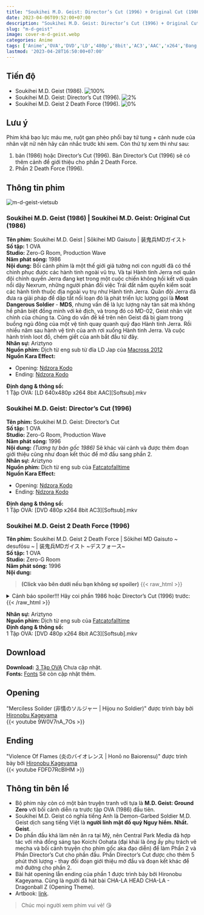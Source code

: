 ```yaml
---
title: "Soukihei M.D. Geist: Director’s Cut (1996) + Original Cut (1986) & Soukihei M.D. Geist 2 Death Force (1996)"
date: 2023-04-06T09:52:00+07:00
description: "Soukihei M.D. Geist: Director’s Cut (1996) + Original Cut (1986) & Soukihei M.D. Geist 2 Death Force (1996) DVD/LD Vietsub"
slug: "m-d-geist"
image: cover-m-d-geist.webp
categories: Anime
tags: ['Anime','OVA','DVD','LD','480p','8bit','AC3','AAC','x264','Đang tiến hành']
lastmod: '2023-04-28T16:50:00+07:00'
---
```

## Tiến độ   
- Soukihei M.D. Geist (1986). ![100%](https://progress-bar.dev/100?title=tiến-độ)
- Soukihei M.D. Geist: Director’s Cut (1996). ![2%](https://progress-bar.dev/2?title=tiến-độ)
- Soukihei M.D. Geist 2 Death Force (1996). ![0%](https://progress-bar.dev/0?title=tiến-độ)   
## Lưu ý    
Phim khá bạo lực máu me, ruột gan phèo phổi bay tứ tung + cảnh nude của nhân vật nữ nên hãy cân nhắc trước khi xem. Còn thứ tự xem thì như sau:
1. bản (1986) hoặc Director’s Cut (1996). Bản Director’s Cut (1996) sẽ có thêm cảnh để giới thiệu cho phần 2 Death Force.   
2. Phần 2 Death Force (1996).      
## Thông tin phim   
![m-d-geist-vietsub](m-d-geist-1.webp)
### Soukihei M.D. Geist (1986) | Soukihei M.D. Geist: Original Cut (1986)
**Tên phim:** Soukihei M.D. Geist | Sōkihei MD Gaisuto | 装鬼兵MDガイスト   
**Số tập:** 1 OVA  
**Studio:** Zero-G Room, Production Wave   
**Năm phát sóng:** 1986   
**Nội dung:** Bối cảnh phim là một thế giới giả tưởng nơi con người đã có thể chinh phục được các hành tinh ngoài vũ trụ. Và tại Hành tinh Jerra nơi quân đội chính quyền Jerra đang kẹt trong một cuộc chiến không hồi kết với quân nổi dậy Nexrum, những người phản đối việc Trái đất nắm quyền kiểm soát các hành tinh thuộc địa ngoài vụ trụ như Hành tinh Jerra. Quân đội Jerra đã đưa ra giải pháp để dập tắt nổi loạn đó là phát triển lực lượng gọi là **Most Dangerous Soldier** - **MDS**, nhưng vấn đề là lực lượng này tàn sát mà không hề phân biệt đồng minh với kẻ địch, và trong đó có MD-02, Geist nhân vật chính của chúng ta. Cũng do vấn đề kể trên nên Geist đã bị giam trong buồng ngủ đông của một vệ tinh quay quanh quỹ đạo Hành tinh Jerra. Rồi nhiều năm sau hành vệ tinh của anh rơi xuống Hành tinh Jerra. Và cuộc hành trình loot đồ, chém giết của anh bắt đầu từ đây.  
**Nhân sự:** Ariztyno   
**Nguồn phim:** Dịch từ eng sub từ đĩa LD Jap của [Macross 2012](https://nyaa.si/view/860370)   
**Nguồn Kara Effect:**   
- Opening: [Ndzora Kodo](https://www.youtube.com/watch?v=Tqan1oLmwzw&list=PLVZ3mcYoEp6Eo35_OWghJVzaTb5xkGEwq&index=5)   
- Ending: [Ndzora Kodo](https://www.youtube.com/watch?v=Tqan1oLmwzw&list=PLVZ3mcYoEp6Eo35_OWghJVzaTb5xkGEwq&index=5)   

**Định dạng & thông số:**      
1 Tập OVA: [LD 640x480p x264 8bit AAC][Softsub].mkv 
### Soukihei M.D. Geist: Director’s Cut (1996)
**Tên phim:** Soukihei M.D. Geist: Director’s Cut   
**Số tập:** 1 OVA  
**Studio:** Zero-G Room, Production Wave   
**Năm phát sóng:** 1996   
**Nội dung:** *(Tương tự bản gốc 1986)* Sẽ khác vài cảnh và được thêm đoạn giới thiệu cũng như đoạn kết thúc để mở đầu sang phần 2.   
**Nhân sự:** Ariztyno   
**Nguồn phim:** Dịch từ eng sub của [Fatcatofalltime](https://nyaa.si/view/1606672)   
**Nguồn Kara Effect:**   
- Opening: [Ndzora Kodo](https://www.youtube.com/watch?v=Tqan1oLmwzw&list=PLVZ3mcYoEp6Eo35_OWghJVzaTb5xkGEwq&index=5)   
- Ending: [Ndzora Kodo](https://www.youtube.com/watch?v=Tqan1oLmwzw&list=PLVZ3mcYoEp6Eo35_OWghJVzaTb5xkGEwq&index=5)   

**Định dạng & thông số:**      
1 Tập OVA: [DVD 480p x264 8bit AC3][Softsub].mkv   
### Soukihei M.D. Geist 2 Death Force (1996)
**Tên phim:** Soukihei M.D. Geist 2 Death Force | Sōkihei MD Gaisuto ~ desufōsu ~ | 装鬼兵MDガイスト ~デスフォース~   
**Số tập:** 1 OVA  
**Studio:** Zero-G Room   
**Năm phát sóng:** 1996   
**Nội dung:**   
>**(Click vào bên dưới nếu bạn không sợ spoiler)**
{{< raw_html >}}  
<details> 
  <summary>Cảnh báo spoiler!!! Hãy coi phần 1986 hoặc Director’s Cut (1996) trước:</summary>
   Trong chưa đầy một năm sau khi Geist kích hoạt Death Force, thứ đã quét sạch phần lớn dân cư trên Hành tinh Jerra. Để không cảm thấy nhàn rỗi Geist đã quyết định sẽ đi tùng xẻo lũ máy móc Death Force. Tàn dư của dân số trên Jerra đã bó trốn đến một khu vực hẻo lánh nằm dưới sự kiểm soát của kẻ từng thuộc lực lượng MDS, là Krauser hay MD-01. Gã ta đã sống sót khỏi Death Force nhờ công nghệ tích hợp trong pháo đài của mình. Và rồi chuyện gì đến cũng đến Geist đã chạm trán với Krauser và bị hắn đánh bại te tua. Cay cú Geist quyết định báo thù, còn kết cục của việc báo thù thế nào thì mời bạn xem phim để biết chứ kể mất hay.
</details>
{{< /raw_html >}} 

**Nhân sự:** Ariztyno   
**Nguồn phim:** Dịch từ eng sub của [Fatcatofalltime](https://nyaa.si/view/1606672)   
**Định dạng & thông số:**      
1 Tập OVA: [DVD 480p x264 8bit AC3][Softsub].mkv   
## Download    
**Download:** [3 Tập OVA](https://terabox.com/) Chưa cập nhật.   
**Fonts:** [Fonts](https://github.com/Ariztynfansub/m.d.g-s-fonts/archive/refs/heads/main.zip) Sẽ còn cập nhật thêm.
## Opening   
"Merciless Soilder (非情のソルジャー | Hijou no Soldier)" được trình bày bởi [Hironobu Kageyama](https://en.wikipedia.org/wiki/Hironobu_Kageyama)  
{{< youtube 9W0V7nA_7Os >}}
## Ending   
"Violence Of Flames (炎のバイオレンス | Honō no Baiorensu)" được trình bày bởi [Hironobu Kageyama](https://en.wikipedia.org/wiki/Hironobu_Kageyama)  
{{< youtube FDFD7RcBIHM >}}
## Thông tin bên lề
- Bộ phim này còn có một bản truyện tranh với tựa là **M.D. Geist: Ground Zero** với bối cảnh diễn ra trước tập OVA (1986) đầu tiên.
- Soukihei M.D. Geist có nghĩa tiếng Anh là Demon-Garbed Soldier M.D. Geist dịch sang tiếng Việt là **người lính mặt đồ quỷ Nguy hiểm. Nhất. Geist**.
- Do phần đầu khá làm nên ăn ra tại Mỹ, nên Central Park Media đã hợp tác với nhà đồng sáng tạo Koichi Oohata (đại khái là ông ấy phụ trách vẽ mecha và bối cảnh truyện cho phim gốc aka đạo diễn) để làm Phần 2 và Phần Director’s Cut cho phần đầu. Phần Director’s Cut được cho thêm 5 phút thời lượng - thay đổi đoạn giới thiệu mở đầu và đoạn kết khác để mở đường cho phần 2.   
- Bài hát opening lẫn ending của phần 1 được trình bảy bởi Hironobu Kageyama. Cũng là người đã hát bài CHA-LA HEAD CHA-LA - Dragonball Z (Opening Theme).
- Artbook: [link](https://archive.org/details/mdgeistspecial/mode/2up).
> Chúc mọi người xem phim vui vẻ! 😘